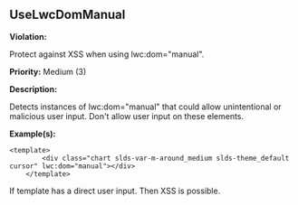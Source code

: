 UseLwcDomManual[](#uselwcdommanual)
------------------------------------------------------------------------------------------------------------------------------------------------------

**Violation:**

   Protect against XSS when using lwc:dom="manual".


**Priority:** Medium (3)

**Description:**

   Detects instances of lwc:dom="manual" that could allow unintentional or malicious user input. Don't allow user input on these elements.

**Example(s):**

```
<template>
        <div class="chart slds-var-m-around_medium slds-theme_default cursor" lwc:dom="manual"></div> 
    </template>
```
If template has a direct user input. Then XSS is possible.



        

